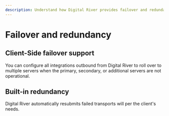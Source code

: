 ```yaml
---
description: Understand how Digital River provides failover and redundancy.
---
```


# Failover and redundancy

## Client-Side failover support

You can configure all integrations outbound from Digital River to roll over to multiple servers when the primary, secondary, or additional servers are not operational.

## Built-in redundancy

Digital River automatically resubmits failed transports will per the client's needs.
